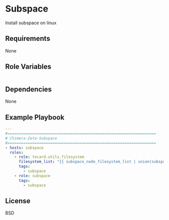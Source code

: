 Subspace
=========

Install subspace on linux

Requirements
------------

None

Role Variables
--------------

```yaml
```

Dependencies
------------

None

Example Playbook
----------------

```yaml
---
#==================================================================
# Chimera-Zeta-Subspace
#==================================================================
- hosts: subspace
  roles:
    - role: tocard.utils.filesystem
      filesystem_list: "{{ subspace_node_filesystem_list | union(subspace_farmer_filesystem_list) }}"
      tags:
        - subspace
    - role: subspace
      tags:
        - subspace
```

License
-------

BSD

